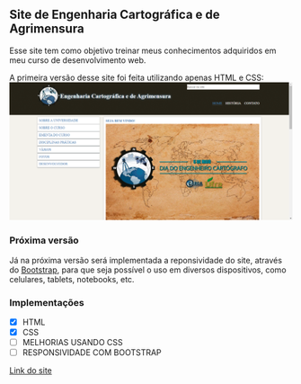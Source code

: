 ## Site de Engenharia Cartográfica e de Agrimensura

Esse site tem como objetivo treinar meus conhecimentos adquiridos em meu curso de desenvolvimento web.

A primeira versão desse site foi feita utilizando apenas HTML e CSS:
![Pagina principal](https://raw.githubusercontent.com/marcos-gabriel/site-engenharia-cartografica/master/files/print.PNG)

### Próxima versão

Já na próxima versão será implementada a reponsividade do site, através do [Bootstrap](https://github.com/twbs/bootstrap), para que seja possível o uso em diversos dispositivos,
como celulares, tablets, notebooks, etc.

### Implementações
- [x] HTML
- [x] CSS
- [ ] MELHORIAS USANDO CSS
- [ ] RESPONSIVIDADE COM BOOTSTRAP

[Link do site](https://marcos-gabriel.github.io/site-engenharia-cartografica/index.html)
